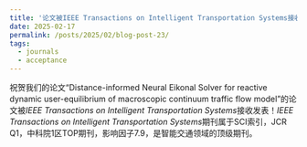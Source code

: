 ```yaml
---
title: '论文被IEEE Transactions on Intelligent Transportation Systems接收发表！'
date: 2025-02-17
permalink: /posts/2025/02/blog-post-23/
tags:
  - journals
  - acceptance
---
```

祝贺我们的论文“Distance-informed Neural Eikonal Solver for reactive dynamic user-equilibrium of macroscopic continuum traffic flow model”的论文被*IEEE Transactions on Intelligent Transportation Systems*接收发表！*IEEE Transactions on Intelligent Transportation Systems*期刊属于SCI索引，JCR Q1，中科院1区TOP期刊，影响因子7.9，是智能交通领域的顶级期刊。
